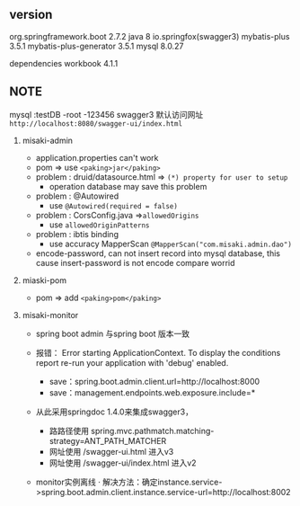 
## version
org.springframework.boot 2.7.2
java 8
io.springfox(swagger3)
mybatis-plus 3.5.1
mybatis-plus-generator 3.5.1
mysql 8.0.27

dependencies
workbook 4.1.1
## NOTE
mysql :testDB -root -123456
swagger3 默认访问网址  
`http://localhost:8080/swagger-ui/index.html`
1. misaki-admin
    - application.properties can't work
    - pom => use `<paking>jar</paking>`
    - problem : druid/datasource.html => `(*) property for user to setup`
        - operation database may save this problem 
    - problem : @Autowired
        -  use `@Autowired(required = false)`
    - problem : CorsConfig.java =>`allowedOrigins`
        - use `allowedOriginPatterns`
    - problem : ibtis binding 
        - use accuracy MapperScan `@MapperScan("com.misaki.admin.dao")`
    - encode-password, can not insert record into mysql database, this cause insert-password is not encode compare worrid
2. miaski-pom
    - pom =>  add `<paking>pom</paking>`

3. misaki-monitor
    - spring boot admin 与spring boot 版本一致
    - 报错： Error starting ApplicationContext. To display the conditions report re-run your application with 'debug' enabled.
        - save：spring.boot.admin.client.url=http://localhost:8000  
        - save：management.endpoints.web.exposure.include=*

    - 从此采用springdoc 1.4.0来集成swagger3，
        - 路路径使用 spring.mvc.pathmatch.matching-strategy=ANT_PATH_MATCHER
        - 网址使用 /swagger-ui.html 进入v3
        - 网址使用 /swagger-ui/index.html 进入v2
    - monitor实例离线
        · 解决方法：确定instance.service->spring.boot.admin.client.instance.service-url=http://localhost:8002


